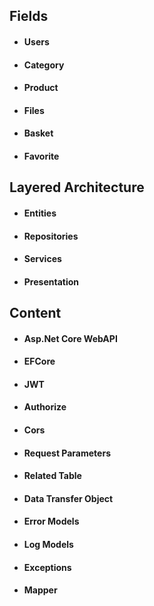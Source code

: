 ## Fields
- #### Users
- #### Category
- #### Product
- #### Files
- #### Basket
- #### Favorite

## Layered Architecture 
- #### Entities 
- #### Repositories 
- #### Services 
- #### Presentation 

## Content
- #### Asp.Net Core WebAPI #
- #### EFCore 
- #### JWT 
- #### Authorize 
- #### Cors 
- #### Request Parameters 
- #### Related Table 
- #### Data Transfer Object
- #### Error Models 
- #### Log Models 
- #### Exceptions 
- #### Mapper 